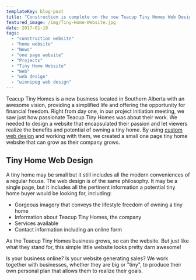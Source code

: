 ```yaml
---
templateKey: blog-post
title: "Construction is complete on the new Teacup Tiny Homes Web Design!"
featured_image: /img/Tiny-Home-Website.jpg
date: 2017-01-18
tags:
  - "construction website"
  - "home website"
  - "News"
  - "one page website"
  - "Projects"
  - "Tiny Home Website"
  - "Web"
  - "web design"
  - "winnipeg web design"
---
```


Teacup Tiny Homes is a new business located in Southern Alberta with an awesome vision, providing a simplified life and offering the opportunity for financial freedom. Right from day one, in our project initiation meeting, we saw just how passionate Teacup Tiny Homes was about their work. We needed to design a website that encapsulated their passion and let viewers realize the benefits and potential of owning a tiny home. By using [custom web design](https://graphicintuitions.com/services/web-design/) and working with them, we created a small one page tiny home website that can grow as their company grows.

Tiny Home Web Design
--------------------

A tiny home may be small but it still includes all the modern conveniences of a regular house. The web design is of the same philosophy. It may be a single page, but it includes all the pertinent information a potential tiny home buyer would be looking for, including:

*   Gorgeous imagery that conveys the lifestyle freedom of owning a tiny home
*   Information about Teacup Tiny Homes, the company
*   Services available
*   Contact information including an online form

As the Teacup Tiny Homes business grows, so can the website. But just like what they stand for, this simple little website looks pretty darn awesome!

Is your business online? Is your website generating sales? We work together with businesses, whether they are big or "tiny", to produce their own personal plan that allows them to realize their goals.